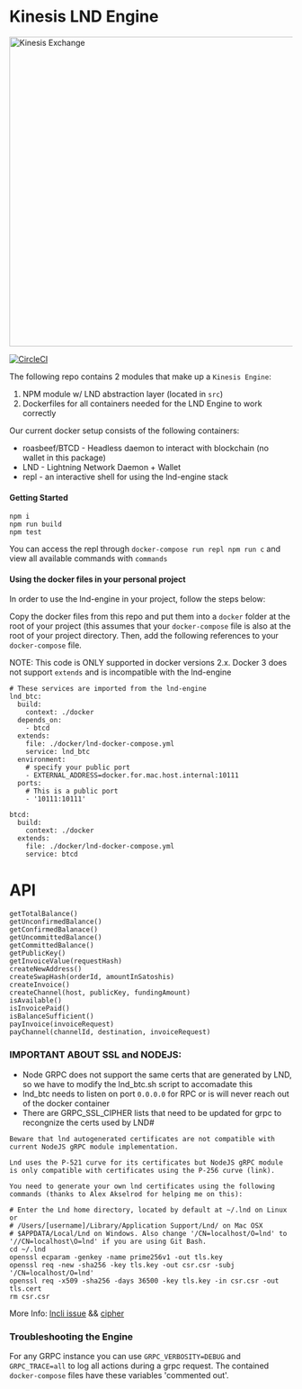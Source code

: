 # Kinesis LND Engine

<img src="https://kines.is/logo.png" alt="Kinesis Exchange" width="550">

[![CircleCI](https://circleci.com/gh/kinesis-exchange/lnd-engine.svg?style=svg&circle-token=47c81b3a717f062885f159dfded078e134413db1)](https://circleci.com/gh/kinesis-exchange/lnd-engine)

The following repo contains 2 modules that make up a `Kinesis Engine`:

1. NPM module w/ LND abstraction layer (located in `src`)
2. Dockerfiles for all containers needed for the LND Engine to work correctly

Our current docker setup consists of the following containers:

- roasbeef/BTCD - Headless daemon to interact with blockchain (no wallet in this package)
- LND - Lightning Network Daemon + Wallet
- repl - an interactive shell for using the lnd-engine stack

#### Getting Started

```
npm i
npm run build
npm test
```

You can access the repl through `docker-compose run repl npm run c` and view all available commands with `commands`

#### Using the docker files in your personal project

In order to use the lnd-engine in your project, follow the steps below:

Copy the docker files from this repo and put them into a `docker` folder at the root of your project (this assumes that your `docker-compose` file is also at the root of your project directory. Then, add the following references to your `docker-compose` file.

NOTE: This code is ONLY supported in docker versions 2.x. Docker 3 does not support `extends` and is incompatible with the lnd-engine

```
# These services are imported from the lnd-engine
lnd_btc:
  build:
    context: ./docker
  depends_on:
    - btcd
  extends:
    file: ./docker/lnd-docker-compose.yml
    service: lnd_btc
  environment:
    # specify your public port
    - EXTERNAL_ADDRESS=docker.for.mac.host.internal:10111
  ports:
    # This is a public port
    - '10111:10111'

btcd:
  build:
    context: ./docker
  extends:
    file: ./docker/lnd-docker-compose.yml
    service: btcd
```

# API

```
getTotalBalance()
getUnconfirmedBalance()
getConfirmedBalanace()
getUncommittedBalance()
getCommittedBalance()
getPublicKey()
getInvoiceValue(requestHash)
createNewAddress()
createSwapHash(orderId, amountInSatoshis)
createInvoice()
createChannel(host, publicKey, fundingAmount)
isAvailable()
isInvoicePaid()
isBalanceSufficient()
payInvoice(invoiceRequest)
payChannel(channelId, destination, invoiceRequest)
```

### IMPORTANT ABOUT SSL and NODEJS:

- Node GRPC does not support the same certs that are generated by LND, so we have to modify the lnd_btc.sh script to accomadate this
- lnd_btc needs to listen on port `0.0.0.0` for RPC or is will never reach out of the docker container
- There are GRPC_SSL_CIPHER lists that need to be updated for grpc to recongnize the certs used by LND#

```
Beware that lnd autogenerated certificates are not compatible with current NodeJS gRPC module implementation.

Lnd uses the P-521 curve for its certificates but NodeJS gRPC module is only compatible with certificates using the P-256 curve (link).

You need to generate your own lnd certificates using the following commands (thanks to Alex Akselrod for helping me on this):

# Enter the Lnd home directory, located by default at ~/.lnd on Linux or
# /Users/[username]/Library/Application Support/Lnd/ on Mac OSX
# $APPDATA/Local/Lnd on Windows. Also change '/CN=localhost/O=lnd' to '//CN=localhost\O=lnd' if you are using Git Bash.
cd ~/.lnd
openssl ecparam -genkey -name prime256v1 -out tls.key
openssl req -new -sha256 -key tls.key -out csr.csr -subj '/CN=localhost/O=lnd'
openssl req -x509 -sha256 -days 36500 -key tls.key -in csr.csr -out tls.cert
rm csr.csr
```

More Info: [lncli issue](https://github.com/mably/lncli-web/issues/121) && [cipher](https://github.com/lightningnetwork/lnd/issues/861#issuecomment-373811976)

### Troubleshooting the Engine

For any GRPC instance you can use `GRPC_VERBOSITY=DEBUG` and `GRPC_TRACE=all` to log all actions during a grpc request. The contained `docker-compose` files have these variables 'commented out'.
